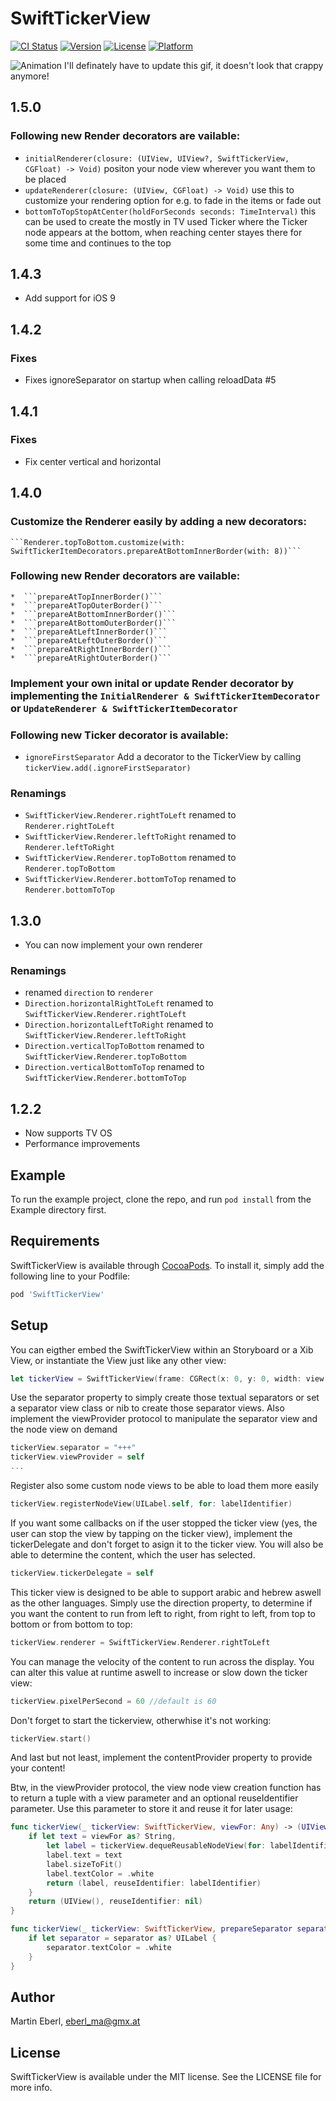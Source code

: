 # SwiftTickerView

[![CI Status](http://img.shields.io/travis/EMart86/SwiftTickerView.svg?style=flat)](https://travis-ci.org/EMart86/SwiftTickerView)
[![Version](https://img.shields.io/cocoapods/v/SwiftTickerView.svg?style=flat)](http://cocoapods.org/pods/SwiftTickerView)
[![License](https://img.shields.io/cocoapods/l/SwiftTickerView.svg?style=flat)](http://cocoapods.org/pods/SwiftTickerView)
[![Platform](https://img.shields.io/cocoapods/p/SwiftTickerView.svg?style=flat)](http://cocoapods.org/pods/SwiftTickerView)

![Animation](https://thumbs.gfycat.com/NextFabulousEarthworm-size_restricted.gif)
I'll definately have to update this gif, it doesn't look that crappy anymore!

## 1.5.0

### Following new Render decorators are vailable:
*  ```initialRenderer(closure: (UIView, UIView?, SwiftTickerView, CGFloat) -> Void)```
positon your node view wherever you want them to be placed
*  ```updateRenderer(closure: (UIView, CGFloat) -> Void)``` 
use this to customize your rendering option for e.g. to fade in the items or fade out
*  ```bottomToTopStopAtCenter(holdForSeconds seconds: TimeInterval)``` 
this can be used to create the mostly in TV used Ticker where the Ticker node appears at the bottom, when reaching center stayes there for some time and continues to the top

## 1.4.3

- Add support for iOS 9

## 1.4.2

### Fixes
- Fixes ignoreSeparator on startup when calling reloadData #5

## 1.4.1

### Fixes
- Fix center vertical and horizontal

## 1.4.0

###  Customize the Renderer easily by adding a new decorators:
    ```Renderer.topToBottom.customize(with: SwiftTickerItemDecorators.prepareAtBottomInnerBorder(with: 8))```
    
### Following new Render decorators are vailable:
    *  ```prepareAtTopInnerBorder()```
    *  ```prepareAtTopOuterBorder()```
    *  ```prepareAtBottomInnerBorder()```
    *  ```prepareAtBottomOuterBorder()```
    *  ```prepareAtLeftInnerBorder()```
    *  ```prepareAtLeftOuterBorder()```
    *  ```prepareAtRightInnerBorder()```
    *  ```prepareAtRightOuterBorder()```
    
### Implement your own inital or update Render decorator by implementing the ```InitialRenderer & SwiftTickerItemDecorator``` or ```UpdateRenderer & SwiftTickerItemDecorator```

### Following new Ticker decorator is available:
*  ```ignoreFirstSeparator```
Add a decorator to the TickerView by calling  ```tickerView.add(.ignoreFirstSeparator)```

### Renamings
* ```SwiftTickerView.Renderer.rightToLeft``` renamed to ```Renderer.rightToLeft```
* ```SwiftTickerView.Renderer.leftToRight``` renamed to ```Renderer.leftToRight```
* ```SwiftTickerView.Renderer.topToBottom``` renamed to ```Renderer.topToBottom```
* ```SwiftTickerView.Renderer.bottomToTop``` renamed to ```Renderer.bottomToTop```

## 1.3.0

* You can now implement your own renderer

### Renamings
* renamed ```direction``` to ```renderer```
* ```Direction.horizontalRightToLeft``` renamed to ```SwiftTickerView.Renderer.rightToLeft```
* ```Direction.horizontalLeftToRight``` renamed to ```SwiftTickerView.Renderer.leftToRight```
* ```Direction.verticalTopToBottom``` renamed to ```SwiftTickerView.Renderer.topToBottom```
* ```Direction.verticalBottomToTop``` renamed to ```SwiftTickerView.Renderer.bottomToTop```

## 1.2.2

* Now supports TV OS
* Performance improvements

## Example

To run the example project, clone the repo, and run `pod install` from the Example directory first.

## Requirements

SwiftTickerView is available through [CocoaPods](http://cocoapods.org). To install
it, simply add the following line to your Podfile:

```ruby
pod 'SwiftTickerView'
```

## Setup

You can eigther embed the SwiftTickerView within an Storyboard or a Xib View, or instantiate the View just like any other view:

```swift
let tickerView = SwiftTickerView(frame: CGRect(x: 0, y: 0, width: view.frame.width, height: 30))
```

Use the separator property to simply create those textual separators or set a separator view class or nib to create those separator views. Also implement the viewProvider protocol to manipulate the separator view and the node view on demand
```swift
tickerView.separator = "+++"
tickerView.viewProvider = self
...
```

Register also some custom node views to be able to load them more easily
```swift
tickerView.registerNodeView(UILabel.self, for: labelIdentifier)
```

If you want some callbacks on if the user stopped the ticker view (yes, the user can stop the view by tapping on the ticker view), implement the tickerDelegate and don't forget to asign it to the ticker view. You will also be able to determine the content, which the user has selected.
```swift
tickerView.tickerDelegate = self
```

This ticker view is designed to be able to support arabic and hebrew aswell as the other languages. Simply use the direction property, to determine if you want the content to run from left to right, from right to left, from top to bottom or from bottom to top:
```swift
tickerView.renderer = SwiftTickerView.Renderer.rightToLeft
```

You can manage the velocity of the content to run across the display. You can alter this value at runtime aswell to increase or slow down the ticker view:
```swift
tickerView.pixelPerSecond = 60 //default is 60
```

Don't forget to start the tickerview, otherwhise it's not working:
```swift
tickerView.start() 
```

And last but not least, implement the contentProvider property to provide your content!

Btw, in the viewProvider protocol, the view node view creation function has to return a tuple with a view parameter and an optional reuseIdentifier parameter. Use this parameter to store it and reuse it for later usage:
```swift
func tickerView(_ tickerView: SwiftTickerView, viewFor: Any) -> (UIView, reuseIdentifier: String?) {
    if let text = viewFor as? String,
        let label = tickerView.dequeReusableNodeView(for: labelIdentifier) as? UILabel {
        label.text = text
        label.sizeToFit()
        label.textColor = .white
        return (label, reuseIdentifier: labelIdentifier)
    }
    return (UIView(), reuseIdentifier: nil)
}

func tickerView(_ tickerView: SwiftTickerView, prepareSeparator separator: UIView) {
    if let separator = separator as? UILabel {
        separator.textColor = .white
    }
}
```

## Author

Martin Eberl, eberl_ma@gmx.at

## License

SwiftTickerView is available under the MIT license. See the LICENSE file for more info.
